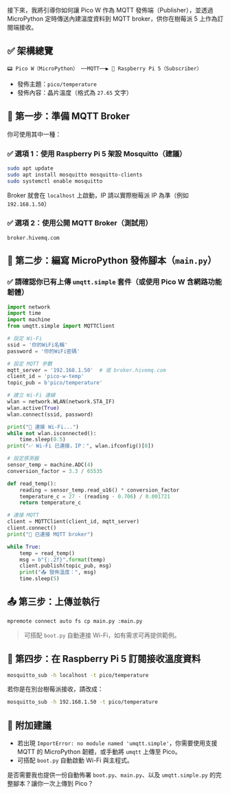 接下來，我將引導你如何讓 Pico W 作為 MQTT 發佈端（Publisher），並透過 MicroPython 定時傳送內建溫度資料到 MQTT broker，供你在樹莓派 5 上作為訂閱端接收。



## ✅ 架構總覽

```
📟 Pico W（MicroPython） ──MQTT──▶ 🥧 Raspberry Pi 5（Subscriber）
```

- 發佈主題：`pico/temperature`
- 發佈內容：晶片溫度（格式為 `27.65` 文字）



## 🧰 第一步：準備 MQTT Broker

你可使用其中一種：

### ✅ 選項 1：使用 Raspberry Pi 5 架設 Mosquitto（建議）
```bash
sudo apt update
sudo apt install mosquitto mosquitto-clients
sudo systemctl enable mosquitto
```

Broker 就會在 `localhost` 上啟動，IP 請以實際樹莓派 IP 為準（例如 `192.168.1.50`）

### ✅ 選項 2：使用公開 MQTT Broker（測試用）
```text
broker.hivemq.com
```



## 🧾 第二步：編寫 MicroPython 發佈腳本（`main.py`）

### ✅ 請確認你已有上傳 `umqtt.simple` 套件（或使用 Pico W 含網路功能韌體）

```python
import network
import time
import machine
from umqtt.simple import MQTTClient

# 設定 Wi-Fi
ssid = '你的WiFi名稱'
password = '你的WiFi密碼'

# 設定 MQTT 參數
mqtt_server = '192.168.1.50'  # 或 broker.hivemq.com
client_id = 'pico-w-temp'
topic_pub = b'pico/temperature'

# 建立 Wi-Fi 連線
wlan = network.WLAN(network.STA_IF)
wlan.active(True)
wlan.connect(ssid, password)

print("🔌 連接 Wi-Fi...")
while not wlan.isconnected():
    time.sleep(0.5)
print("✅ Wi-Fi 已連接，IP：", wlan.ifconfig()[0])

# 設定感測器
sensor_temp = machine.ADC(4)
conversion_factor = 3.3 / 65535

def read_temp():
    reading = sensor_temp.read_u16() * conversion_factor
    temperature_c = 27 - (reading - 0.706) / 0.001721
    return temperature_c

# 連接 MQTT
client = MQTTClient(client_id, mqtt_server)
client.connect()
print("📡 已連接 MQTT broker")

while True:
    temp = read_temp()
    msg = b"{:.2f}".format(temp)
    client.publish(topic_pub, msg)
    print("📤 發佈溫度：", msg)
    time.sleep(5)
```



## 📤 第三步：上傳並執行

```bash
mpremote connect auto fs cp main.py :main.py
```

> 可搭配 `boot.py` 自動連接 Wi-Fi，如有需求可再提供範例。



## 🧪 第四步：在 Raspberry Pi 5 訂閱接收溫度資料

```bash
mosquitto_sub -h localhost -t pico/temperature
```

若你是在別台樹莓派接收，請改成：

```bash
mosquitto_sub -h 192.168.1.50 -t pico/temperature
```



## 🧩 附加建議

- 若出現 `ImportError: no module named 'umqtt.simple'`，你需要使用支援 MQTT 的 MicroPython 韌體，或手動將 `umqtt` 上傳至 Pico。
- 可搭配 `boot.py` 自動啟動 Wi-Fi 與主程式。



是否需要我也提供一份自動佈署 `boot.py`、`main.py`、以及 `umqtt.simple.py` 的完整腳本？讓你一次上傳到 Pico？